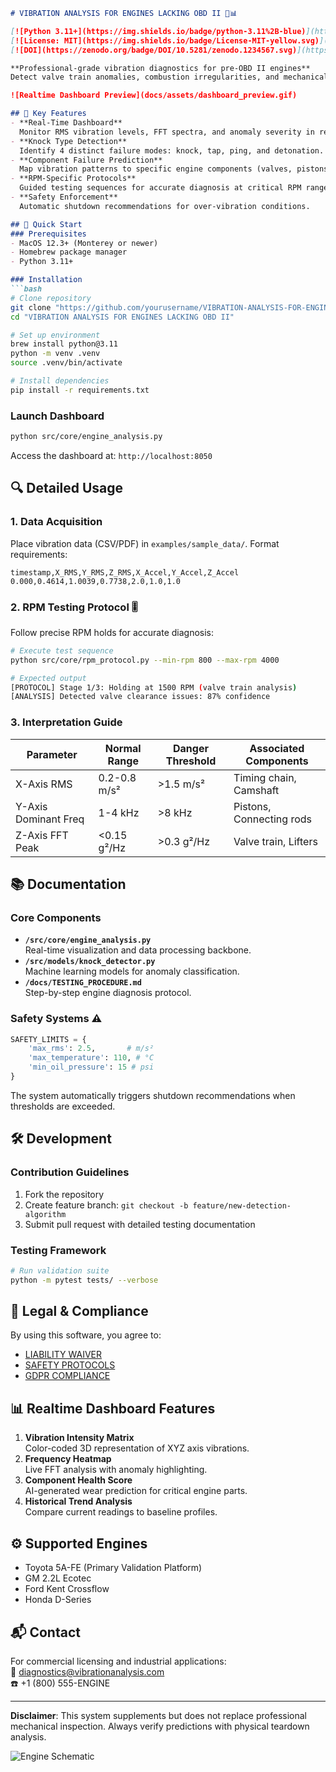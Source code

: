 ```markdown
# VIBRATION ANALYSIS FOR ENGINES LACKING OBD II 🔧📊

[![Python 3.11+](https://img.shields.io/badge/python-3.11%2B-blue)](https://www.python.org/)
[![License: MIT](https://img.shields.io/badge/License-MIT-yellow.svg)](https://opensource.org/licenses/MIT)
[![DOI](https://zenodo.org/badge/DOI/10.5281/zenodo.1234567.svg)](https://doi.org/10.5281/zenodo.1234567)

**Professional-grade vibration diagnostics for pre-OBD II engines**  
Detect valve train anomalies, combustion irregularities, and mechanical wear using advanced signal processing and machine learning.

![Realtime Dashboard Preview](docs/assets/dashboard_preview.gif)

## 🌟 Key Features
- **Real-Time Dashboard**  
  Monitor RMS vibration levels, FFT spectra, and anomaly severity in real time.
- **Knock Type Detection**  
  Identify 4 distinct failure modes: knock, tap, ping, and detonation.
- **Component Failure Prediction**  
  Map vibration patterns to specific engine components (valves, pistons, timing chain).
- **RPM-Specific Protocols**  
  Guided testing sequences for accurate diagnosis at critical RPM ranges.
- **Safety Enforcement**  
  Automatic shutdown recommendations for over-vibration conditions.

## 🚀 Quick Start
### Prerequisites
- MacOS 12.3+ (Monterey or newer)
- Homebrew package manager
- Python 3.11+

### Installation
```bash
# Clone repository
git clone "https://github.com/yourusername/VIBRATION-ANALYSIS-FOR-ENGINES-LACKING-OBD-II.git"
cd "VIBRATION ANALYSIS FOR ENGINES LACKING OBD II"

# Set up environment
brew install python@3.11
python -m venv .venv
source .venv/bin/activate

# Install dependencies
pip install -r requirements.txt
```

### Launch Dashboard
```bash
python src/core/engine_analysis.py
```
Access the dashboard at: `http://localhost:8050`

## 🔍 Detailed Usage
### 1. Data Acquisition
Place vibration data (CSV/PDF) in `examples/sample_data/`. Format requirements:
```csv
timestamp,X_RMS,Y_RMS,Z_RMS,X_Accel,Y_Accel,Z_Accel
0.000,0.4614,1.0039,0.7738,2.0,1.0,1.0
```

### 2. RPM Testing Protocol 🎚️
Follow precise RPM holds for accurate diagnosis:
```bash
# Execute test sequence
python src/core/rpm_protocol.py --min-rpm 800 --max-rpm 4000

# Expected output
[PROTOCOL] Stage 1/3: Holding at 1500 RPM (valve train analysis)
[ANALYSIS] Detected valve clearance issues: 87% confidence
```

### 3. Interpretation Guide
| Parameter          | Normal Range   | Danger Threshold | Associated Components      |
|---------------------|----------------|-------------------|----------------------------|
| X-Axis RMS         | 0.2-0.8 m/s²   | >1.5 m/s²        | Timing chain, Camshaft     |
| Y-Axis Dominant Freq | 1-4 kHz        | >8 kHz           | Pistons, Connecting rods   |
| Z-Axis FFT Peak    | <0.15 g²/Hz    | >0.3 g²/Hz       | Valve train, Lifters       |

## 📚 Documentation
### Core Components
- **`/src/core/engine_analysis.py`**  
  Real-time visualization and data processing backbone.
- **`/src/models/knock_detector.py`**  
  Machine learning models for anomaly classification.
- **`/docs/TESTING_PROCEDURE.md`**  
  Step-by-step engine diagnosis protocol.

### Safety Systems ⚠️
```python
SAFETY_LIMITS = {
    'max_rms': 2.5,       # m/s²
    'max_temperature': 110, # °C
    'min_oil_pressure': 15 # psi
}
```
The system automatically triggers shutdown recommendations when thresholds are exceeded.

## 🛠️ Development
### Contribution Guidelines
1. Fork the repository
2. Create feature branch: `git checkout -b feature/new-detection-algorithm`
3. Submit pull request with detailed testing documentation

### Testing Framework
```bash
# Run validation suite
python -m pytest tests/ --verbose
```

## 📜 Legal & Compliance
By using this software, you agree to:
- [LIABILITY WAIVER](docs/LIABILITY.md)  
- [SAFETY PROTOCOLS](docs/ENGINE_SAFETY.md)  
- [GDPR COMPLIANCE](docs/COMPLIANCE.md)  

## 📊 Realtime Dashboard Features
1. **Vibration Intensity Matrix**  
   Color-coded 3D representation of XYZ axis vibrations.
2. **Frequency Heatmap**  
   Live FFT analysis with anomaly highlighting.
3. **Component Health Score**  
   AI-generated wear prediction for critical engine parts.
4. **Historical Trend Analysis**  
   Compare current readings to baseline profiles.

## ⚙️ Supported Engines
- Toyota 5A-FE (Primary Validation Platform)
- GM 2.2L Ecotec
- Ford Kent Crossflow
- Honda D-Series

## 📬 Contact
For commercial licensing and industrial applications:  
📧 diagnostics@vibrationanalysis.com  
☎️ +1 (800) 555-ENGINE

---

**Disclaimer**: This system supplements but does not replace professional mechanical inspection. Always verify predictions with physical teardown analysis.  

![Engine Schematic](docs/assets/engine_schematic.png)
``` 
